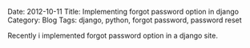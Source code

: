 Date: 2012-10-11
Title: Implementing forgot password option in django
Category: Blog
Tags: django, python, forgot password, password reset

Recently i implemented forgot password option in a django site. 
